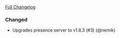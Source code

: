 [Full Changelog][changelog]

### Changed

- Upgrades presence server to v1.8.3 (#3) (@nemik)

[changelog]: https://github.com/hassio-addons/addon-happy-bubbles/compare/v0.4.0...v0.4.1